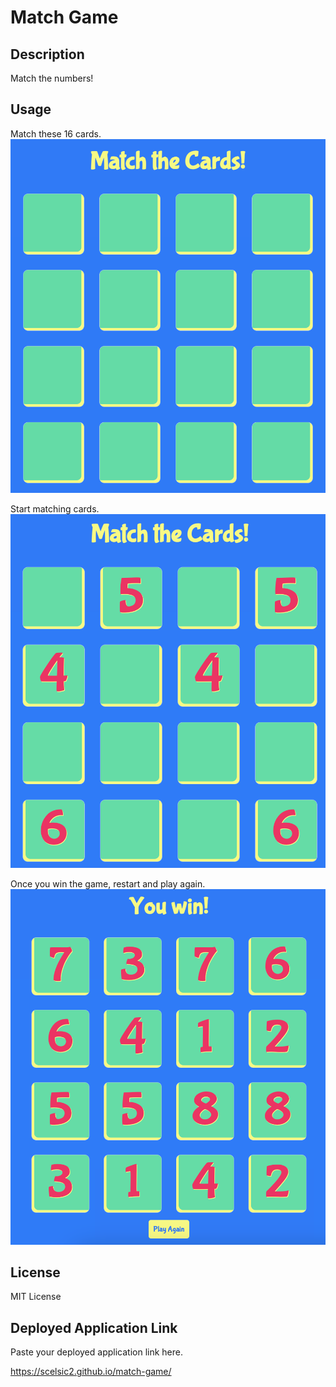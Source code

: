 # Match Game

## Description

Match the numbers!

## Usage

Match these 16 cards.
![Homepage with 16 card backs.](./assets/images/s1.png)

Start matching cards.
![3 sets of cards match](./assets/images/s2.png)

Once you win the game, restart and play again.
![All cards have been matched.](./assets/images/s3.png)

## License

MIT License

## Deployed Application Link

Paste your deployed application link here.

https://scelsic2.github.io/match-game/
